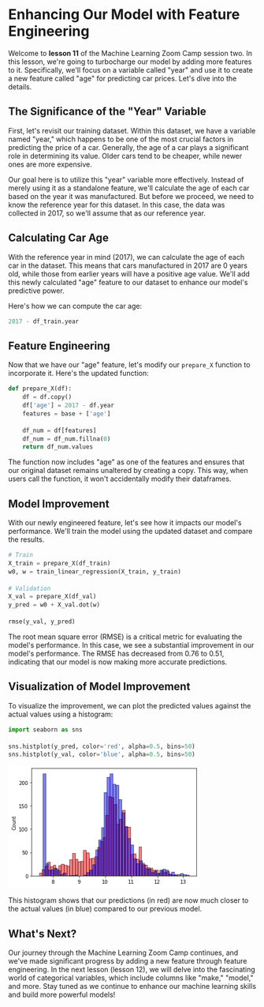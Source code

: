 # Enhancing Our Model with Feature Engineering

Welcome to **lesson 11** of the Machine Learning Zoom Camp session two. In this lesson, we're going to turbocharge our model by adding more features to it. Specifically, we'll focus on a variable called "year" and use it to create a new feature called "age" for predicting car prices. Let's dive into the details.

## The Significance of the "Year" Variable

First, let's revisit our training dataset. Within this dataset, we have a variable named "year," which happens to be one of the most crucial factors in predicting the price of a car. Generally, the age of a car plays a significant role in determining its value. Older cars tend to be cheaper, while newer ones are more expensive.

Our goal here is to utilize this "year" variable more effectively. Instead of merely using it as a standalone feature, we'll calculate the age of each car based on the year it was manufactured. But before we proceed, we need to know the reference year for this dataset. In this case, the data was collected in 2017, so we'll assume that as our reference year.

## Calculating Car Age

With the reference year in mind (2017), we can calculate the age of each car in the dataset. This means that cars manufactured in 2017 are 0 years old, while those from earlier years will have a positive age value. We'll add this newly calculated "age" feature to our dataset to enhance our model's predictive power.

Here's how we can compute the car age:

```python
2017 - df_train.year
```

## Feature Engineering

Now that we have our "age" feature, let's modify our `prepare_X` function to incorporate it. Here's the updated function:

```python
def prepare_X(df):
    df = df.copy()
    df['age'] = 2017 - df.year
    features = base + ['age']
    
    df_num = df[features]
    df_num = df_num.fillna(0)
    return df_num.values
```

The function now includes "age" as one of the features and ensures that our original dataset remains unaltered by creating a copy. This way, when users call the function, it won't accidentally modify their dataframes.

## Model Improvement

With our newly engineered feature, let's see how it impacts our model's performance. We'll train the model using the updated dataset and compare the results.

```python
# Train
X_train = prepare_X(df_train)
w0, w = train_linear_regression(X_train, y_train)

# Validation
X_val = prepare_X(df_val)
y_pred = w0 + X_val.dot(w)

rmse(y_val, y_pred)
```

The root mean square error (RMSE) is a critical metric for evaluating the model's performance. In this case, we see a substantial improvement in our model's performance. The RMSE has decreased from 0.76 to 0.51, indicating that our model is now making more accurate predictions.

## Visualization of Model Improvement

To visualize the improvement, we can plot the predicted values against the actual values using a histogram:

```python
import seaborn as sns

sns.histplot(y_pred, color='red', alpha=0.5, bins=50)
sns.histplot(y_val, color='blue', alpha=0.5, bins=50)
```

![Histogram](images/output_92_1.png)

This histogram shows that our predictions (in red) are now much closer to the actual values (in blue) compared to our previous model.

## What's Next?

Our journey through the Machine Learning Zoom Camp continues, and we've made significant progress by adding a new feature through feature engineering. In the next lesson (lesson 12), we will delve into the fascinating world of categorical variables, which include columns like "make," "model," and more. Stay tuned as we continue to enhance our machine learning skills and build more powerful models!
